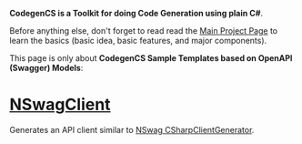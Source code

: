 **CodegenCS is a Toolkit for doing Code Generation using plain C#**.

Before anything else, don't forget to read read the [Main Project Page](https://github.com/CodegenCS/CodegenCS/) to learn the basics (basic idea, basic features, and major components).

This page is only about **CodegenCS Sample Templates based on OpenAPI (Swagger) Models**:

# [NSwagClient](./NSwagClient/NSwagClient.cs)

Generates an API client similar to [NSwag CSharpClientGenerator](https://github.com/RicoSuter/NSwag/wiki/CSharpClientGenerator).

<!-- Other possible benchmarks are [swagger.io (swagger-codegen)](https://github.com/swagger-api/swagger-codegen) ([C#](https://github.com/swagger-api/swagger-codegen/blob/master/modules/swagger-codegen/src/main/java/io/swagger/codegen/languages/CSharpClientCodegen.java)), [autorest](https://github.com/Azure/autorest) or [autorest.csharp](https://github.com/Azure/autorest.csharp).
 -->
